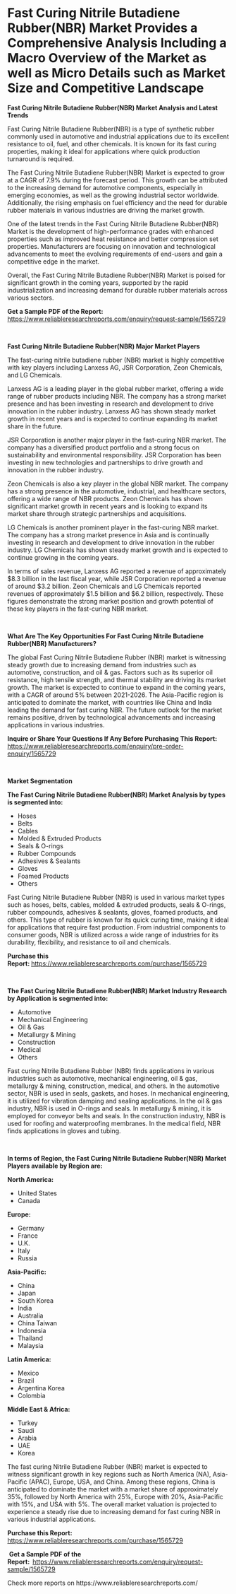 <p><h1>Fast Curing Nitrile Butadiene Rubber(NBR) Market Provides a Comprehensive Analysis Including a Macro Overview of the Market as well as Micro Details such as Market Size and Competitive Landscape</h1></p><p><strong>Fast Curing Nitrile Butadiene Rubber(NBR) Market Analysis and Latest Trends</strong></p>
<p><p>Fast Curing Nitrile Butadiene Rubber(NBR) is a type of synthetic rubber commonly used in automotive and industrial applications due to its excellent resistance to oil, fuel, and other chemicals. It is known for its fast curing properties, making it ideal for applications where quick production turnaround is required.</p><p>The Fast Curing Nitrile Butadiene Rubber(NBR) Market is expected to grow at a CAGR of 7.9% during the forecast period. This growth can be attributed to the increasing demand for automotive components, especially in emerging economies, as well as the growing industrial sector worldwide. Additionally, the rising emphasis on fuel efficiency and the need for durable rubber materials in various industries are driving the market growth.</p><p>One of the latest trends in the Fast Curing Nitrile Butadiene Rubber(NBR) Market is the development of high-performance grades with enhanced properties such as improved heat resistance and better compression set properties. Manufacturers are focusing on innovation and technological advancements to meet the evolving requirements of end-users and gain a competitive edge in the market.</p><p>Overall, the Fast Curing Nitrile Butadiene Rubber(NBR) Market is poised for significant growth in the coming years, supported by the rapid industrialization and increasing demand for durable rubber materials across various sectors.</p></p>
<p><strong>Get a Sample PDF of the Report:&nbsp;</strong> <a href="https://www.reliableresearchreports.com/enquiry/request-sample/1565729">https://www.reliableresearchreports.com/enquiry/request-sample/1565729</a></p>
<p>&nbsp;</p>
<p><strong>Fast Curing Nitrile Butadiene Rubber(NBR) Major Market Players</strong></p>
<p><p>The fast-curing nitrile butadiene rubber (NBR) market is highly competitive with key players including Lanxess AG, JSR Corporation, Zeon Chemicals, and LG Chemicals. </p><p>Lanxess AG is a leading player in the global rubber market, offering a wide range of rubber products including NBR. The company has a strong market presence and has been investing in research and development to drive innovation in the rubber industry. Lanxess AG has shown steady market growth in recent years and is expected to continue expanding its market share in the future.</p><p>JSR Corporation is another major player in the fast-curing NBR market. The company has a diversified product portfolio and a strong focus on sustainability and environmental responsibility. JSR Corporation has been investing in new technologies and partnerships to drive growth and innovation in the rubber industry.</p><p>Zeon Chemicals is also a key player in the global NBR market. The company has a strong presence in the automotive, industrial, and healthcare sectors, offering a wide range of NBR products. Zeon Chemicals has shown significant market growth in recent years and is looking to expand its market share through strategic partnerships and acquisitions.</p><p>LG Chemicals is another prominent player in the fast-curing NBR market. The company has a strong market presence in Asia and is continually investing in research and development to drive innovation in the rubber industry. LG Chemicals has shown steady market growth and is expected to continue growing in the coming years.</p><p>In terms of sales revenue, Lanxess AG reported a revenue of approximately $8.3 billion in the last fiscal year, while JSR Corporation reported a revenue of around $3.2 billion. Zeon Chemicals and LG Chemicals reported revenues of approximately $1.5 billion and $6.2 billion, respectively. These figures demonstrate the strong market position and growth potential of these key players in the fast-curing NBR market.</p></p>
<p>&nbsp;</p>
<p><strong>What Are The Key Opportunities For Fast Curing Nitrile Butadiene Rubber(NBR) Manufacturers?</strong></p>
<p><p>The global Fast Curing Nitrile Butadiene Rubber (NBR) market is witnessing steady growth due to increasing demand from industries such as automotive, construction, and oil & gas. Factors such as its superior oil resistance, high tensile strength, and thermal stability are driving its market growth. The market is expected to continue to expand in the coming years, with a CAGR of around 5% between 2021-2026. The Asia-Pacific region is anticipated to dominate the market, with countries like China and India leading the demand for fast curing NBR. The future outlook for the market remains positive, driven by technological advancements and increasing applications in various industries.</p></p>
<p><strong>Inquire or Share Your Questions If Any Before Purchasing This Report:</strong> <a href="https://www.reliableresearchreports.com/enquiry/pre-order-enquiry/1565729">https://www.reliableresearchreports.com/enquiry/pre-order-enquiry/1565729</a></p>
<p>&nbsp;</p>
<p><strong>Market Segmentation</strong></p>
<p><strong>The Fast Curing Nitrile Butadiene Rubber(NBR) Market Analysis by types is segmented into:</strong></p>
<p><ul><li>Hoses</li><li>Belts</li><li>Cables</li><li>Molded & Extruded Products</li><li>Seals & O-rings</li><li>Rubber Compounds</li><li>Adhesives & Sealants</li><li>Gloves</li><li>Foamed Products</li><li>Others</li></ul></p>
<p><p>Fast Curing Nitrile Butadiene Rubber (NBR) is used in various market types such as hoses, belts, cables, molded & extruded products, seals & O-rings, rubber compounds, adhesives & sealants, gloves, foamed products, and others. This type of rubber is known for its quick curing time, making it ideal for applications that require fast production. From industrial components to consumer goods, NBR is utilized across a wide range of industries for its durability, flexibility, and resistance to oil and chemicals.</p></p>
<p><strong>Purchase this Report:&nbsp;</strong><a href="https://www.reliableresearchreports.com/purchase/1565729">https://www.reliableresearchreports.com/purchase/1565729</a></p>
<p>&nbsp;</p>
<p><strong>The Fast Curing Nitrile Butadiene Rubber(NBR) Market Industry Research by Application is segmented into:</strong></p>
<p><ul><li>Automotive</li><li>Mechanical Engineering</li><li>Oil & Gas</li><li>Metallurgy & Mining</li><li>Construction</li><li>Medical</li><li>Others</li></ul></p>
<p><p>Fast curing Nitrile Butadiene Rubber (NBR) finds applications in various industries such as automotive, mechanical engineering, oil & gas, metallurgy & mining, construction, medical, and others. In the automotive sector, NBR is used in seals, gaskets, and hoses. In mechanical engineering, it is utilized for vibration damping and sealing applications. In the oil & gas industry, NBR is used in O-rings and seals. In metallurgy & mining, it is employed for conveyor belts and seals. In the construction industry, NBR is used for roofing and waterproofing membranes. In the medical field, NBR finds applications in gloves and tubing.</p></p>
<p>&nbsp;</p>
<p><strong>In terms of Region, the Fast Curing Nitrile Butadiene Rubber(NBR) Market Players available by Region are:</strong></p>
<p>
    <p> <strong> North America: </strong>
        <ul>
            <li>United States</li>
            <li>Canada</li>
        </ul>
        </p> 
    <p> <strong> Europe: </strong>
        <ul>
            <li>Germany</li>
            <li>France</li>
            <li>U.K.</li>
            <li>Italy</li>
            <li>Russia</li>
        </ul>
        </p> 
    <p> <strong> Asia-Pacific: </strong>
        <ul>
            <li>China</li>
            <li>Japan</li>
            <li>South Korea</li>
            <li>India</li>
            <li>Australia</li>
            <li>China Taiwan</li>
            <li>Indonesia</li>
            <li>Thailand</li>
            <li>Malaysia</li>
        </ul>
        </p> 
    <p> <strong> Latin America: </strong>
        <ul>
            <li>Mexico</li>
            <li>Brazil</li>
            <li>Argentina Korea</li>
            <li>Colombia</li>
        </ul>
        </p> 
    <p> <strong> Middle East & Africa: </strong>
        <ul>
            <li>Turkey</li>
            <li>Saudi</li>
            <li>Arabia</li>
            <li>UAE</li>
            <li>Korea</li>
        </ul>
    </p>
    </p>
<p><p>The fast curing Nitrile Butadiene Rubber (NBR) market is expected to witness significant growth in key regions such as North America (NA), Asia-Pacific (APAC), Europe, USA, and China. Among these regions, China is anticipated to dominate the market with a market share of approximately 35%, followed by North America with 25%, Europe with 20%, Asia-Pacific with 15%, and USA with 5%. The overall market valuation is projected to experience a steady rise due to increasing demand for fast curing NBR in various industrial applications.</p></p>
<p><strong>Purchase this Report: </strong><a href="https://www.reliableresearchreports.com/purchase/1565729">https://www.reliableresearchreports.com/purchase/1565729</a></p>
<p>&nbsp;<strong>Get a Sample PDF of the Report:&nbsp;&nbsp;</strong><a href="https://www.reliableresearchreports.com/enquiry/request-sample/1565729">https://www.reliableresearchreports.com/enquiry/request-sample/1565729</a></p>
<p><strong></strong></p>
<p>Check more reports on https://www.reliableresearchreports.com/</p>